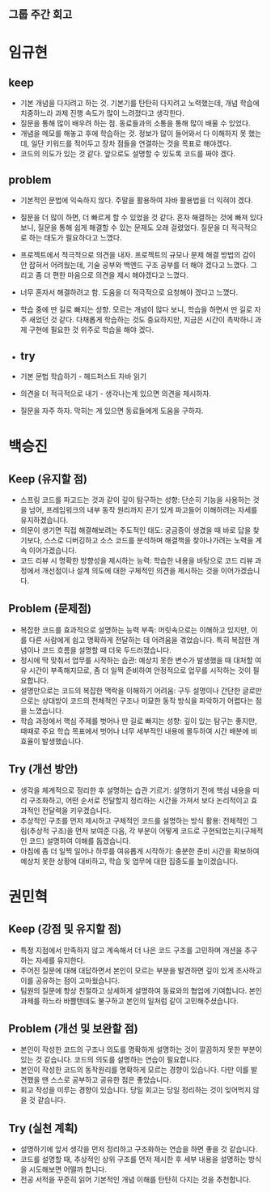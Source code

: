 ## 그룹 주간 회고

# 임규현

## **keep**
- 기본 개념을 다지려고 하는 것. 기본기를 탄탄히 다지려고 노력했는데, 개념 학습에 치중하느라 과제 진행 속도가 많이 느려졌다고 생각한다.
- 질문을 통해 많이 배우려 하는 점. 동료들과의 소통을 통해 많이 배울 수 있었다.
- 개념을 메모를 해놓고 후에 학습하는 것. 정보가 많이 들어와서 다 이해하지 못 했는데, 일단 키워드를 적어두고 장차 점들을 연결하는 것을 목표로 해야겠다. 
- 코드의 의도가 있는 것 같다. 앞으로도 설명할 수 있도록 코드를 짜야 겠다.

## **problem**
- 기본적인 문법에 익숙하지 않다. 주말을 활용하여 자바 활용법을 더 익혀야 겠다.
- 질문을 더 많이 하면, 더 빠르게 할 수 있었을 것 같다. 혼자 해결하는 것에 빠져 있다 보니, 질문을 통해 쉽게 해결할 수 있는 문제도 오래 걸렸었다. 질문을 더 적극적으로 하는 태도가 필요하다고 느꼈다.
- 프로젝트에서 적극적으로 의견을 내자. 프로젝트의 규모나 문제 해결 방법의 감이 안 잡혀서 어려웠는데, 기술 공부와 백엔드 구조 공부를 더 해야 겠다고 느꼈다. 그리고 좀 더 편한 마음으로 의견을 제시 해야겠다고 느꼈다.
- 너무 혼자서 해결하려고 함. 도움을 더 적극적으로 요청해야 겠다고 느꼈다.
- 학습 중에 딴 길로 빠지는 성향. 모르는 개념이 많다 보니, 학습을 하면서 딴 길로 자주 새었던 것 같다. 다채롭게 학습하는 것도 중요하지만, 지금은 시간이 촉박하니 과제 구현에 필요한 것 위주로 학습을 해야 겠다.
  
- ## **try**
- 기본 문법 학습하기 - 헤드퍼스트 자바 읽기 
- 의견을 더 적극적으로 내기 - 생각나는게 있으면 의견을 제시하자.
- 질문을 자주 하자. 막히는 게 있으면 동료들에게 도움을 구하자.

# 백승진

## **Keep (유지할 점)**
- 스프링 코드를 파고드는 것과 같이 깊이 탐구하는 성향: 단순히 기능을 사용하는 것을 넘어, 프레임워크의 내부 동작 원리까지 끈기 있게 파고들어 이해하려는 자세를 유지하겠습니다.
- 의문이 생기면 직접 해결해보려는 주도적인 태도: 궁금증이 생겼을 때 바로 답을 찾기보다, 스스로 디버깅하고 소스 코드를 분석하며 해결책을 찾아나가려는 노력을 계속 이어가겠습니다.
- 코드 리뷰 시 명확한 방향성을 제시하는 능력: 학습한 내용을 바탕으로 코드 리뷰 과정에서 개선점이나 설계 의도에 대한 구체적인 의견을 제시하는 것을 이어가겠습니다.

## **Problem (문제점)**
- 복잡한 코드를 효과적으로 설명하는 능력 부족: 머릿속으로는 이해하고 있지만, 이를 다른 사람에게 쉽고 명확하게 전달하는 데 어려움을 겪었습니다. 특히 복잡한 개념이나 코드 흐름을 설명할 때 더욱 두드러졌습니다.
- 정시에 딱 맞춰서 업무를 시작하는 습관: 예상치 못한 변수가 발생했을 때 대처할 여유 시간이 부족해지므로, 좀 더 일찍 준비하여 안정적으로 업무를 시작하는 것이 필요합니다.
- 설명만으로는 코드의 복잡한 맥락을 이해하기 어려움: 구두 설명이나 간단한 글로만으로는 상대방이 코드의 전체적인 구조나 미묘한 동작 방식을 파악하기 어렵다는 점을 느꼈습니다.
- 학습 과정에서 핵심 주제를 벗어나 딴 길로 빠지는 성향: 깊이 있는 탐구는 좋지만, 때때로 주요 학습 목표에서 벗어나 너무 세부적인 내용에 몰두하여 시간 배분에 비효율이 발생했습니다.

## **Try (개선 방안)**
- 생각을 체계적으로 정리한 후 설명하는 습관 기르기: 설명하기 전에 핵심 내용을 미리 구조화하고, 어떤 순서로 전달할지 정리하는 시간을 가져서 보다 논리적이고 효과적인 전달력을 키우겠습니다.
- 추상적인 구조를 먼저 제시하고 구체적인 코드를 설명하는 방식 활용: 전체적인 그림(추상적 구조)을 먼저 보여준 다음, 각 부분이 어떻게 코드로 구현되었는지(구체적인 코드) 설명하여 이해를 돕겠습니다.
- 아침에 좀 더 일찍 일어나 하루를 여유롭게 시작하기: 충분한 준비 시간을 확보하여 예상치 못한 상황에 대비하고, 학습 및 업무에 대한 집중도를 높이겠습니다.

# 권민혁

## **Keep (강점 및 유지할 점)**
- 특정 지점에서 만족하지 않고 계속해서 더 나은 코드 구조를 고민하며 개션을 추구하는 자세를 유지한다. 
- 주어진 질문에 대해 대답하면서 본인이 모르는 부분을 발견하면 깊이 있게 조사하고 이를 공유하는 점이 고마웠습니다.
- 팀원의 질문에 항상 친절하고 상세하게 설명하여 동료와의 협업에 기여합니다. 본인 과제를 하느라 바쁠텐데도 불구하고 본인의 일처럼 같이 고민해주셨습니다. 

## **Problem (개선 및 보완할 점)**
- 본인이 작성한 코드의 구조나 의도를 명확하게 설명하는 것이 깔끔하지 못한 부분이 있는 것 같습니다. 코드의 의도를 설명하는 연습이 필요합니다. 
- 본인이 작성한 코드의 동작원리를 명확하게 모르는 경향이 있습니다. 다만 이를 발견했을 땐 스스로 공부하고 공유한 점은 좋았습니다. 
- 회고 작성을 미루는 경향이 있습니다. 당일 회고는 당일 정리하는 것이 잊어먹지 않을 것 같습니다. 

## **Try (실천 계획)**
- 설명하기에 앞서 생각을 먼저 정리하고 구조화하는 연습을 하면 좋을 것 같습니다. 
- 코드를 설명할 때, 추상적인 상위 구조를 먼저 제시한 후 세부 내용을 설명하는 방식을 시도해보면 어떨까 합니다.
- 전공 서적을 꾸준히 읽어 기본적인 개념 이해를 탄탄히 다지는 것을 추천합니다. 













